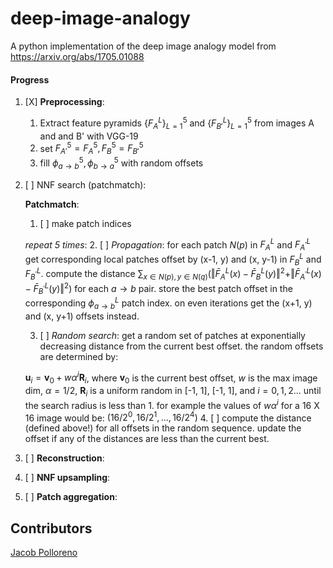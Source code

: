 # deep-image-analogy
A python implementation of the deep image analogy model from https://arxiv.org/abs/1705.01088

#### Progress
1. [X] **Preprocessing**:
    1. Extract feature pyramids $\{F_A^L\}_{L=1}^5$ and $\{F_{B\prime}^L\}_{L=1}^5$ from images A and and B' with VGG-19
    2. set $F^5_{A\prime} = F^5_A, F^5_B = F^5_{B\prime}$
    3. fill $\phi_{a\rightarrow b}^5, \phi_{b\rightarrow a}^5$ with random offsets
2. [ ] NNF search (patchmatch):
    
    **Patchmatch**:
    1. [ ] make patch indices
    
    *repeat 5 times*:
    2. [ ] *Propagation*: for each patch $N(p)$ in $F_A^L$ and $F_{A^\prime}^L$ get corresponding local patches offset by (x-1, y) and (x, y-1) in $F_B^L$ and $F_{B^\prime}^L$. compute the distance $\sum_{x\in N\left( p\right), y\in N\left( q\right)}\left( \Vert \bar F_A^L\left( x\right) - \bar F_B^L\left( y\right) \Vert^2 + \Vert \bar F_{A^\prime}^L\left( x\right) - \bar F_{B^\prime}^L\left( y\right) \Vert^2 \right)$ for each $a \rightarrow b$ pair. store the best patch offset in the corresponding $\phi_{a\rightarrow b}^L$ patch index. on even iterations get the (x+1, y) and (x, y+1) offsets instead.

    3. [ ] *Random search*: get a random set of patches at exponentially decreasing distance from the current best offset. the random offsets are determined by:
    
    $\mathbf{u}_i = \mathbf{v}_0 + w\alpha^i\mathbf{R}_i$, where $\mathbf{v}_0$ is the current best offset, $w$ is the max image dim, $\alpha = 1/2$, $\mathbf{R}_i$ is a uniform random in [-1, 1], [-1, 1], and $i = 0, 1,2...$ until the search radius is less than 1. for example the values of $w\alpha^i$ for a 16 X 16 image  would be: $(16/2^0, 16/2^1,...,16/2^4)$
    4. [ ] compute the distance (defined above!) for all offsets in the random sequence. update the offset if any of the distances are less than the current best.
3. [ ] **Reconstruction**:

4. [ ] **NNF upsampling**:

5. [ ] **Patch aggregation**:

## Contributors
[Jacob Polloreno](https://github.com/JacobPolloreno)
